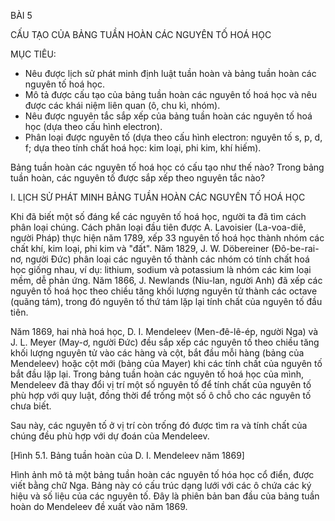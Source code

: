 BÀI 5

CẤU TẠO CỦA BẢNG TUẦN HOÀN CÁC NGUYÊN TỐ HOÁ HỌC

MỤC TIÊU:
- Nêu được lịch sử phát minh định luật tuần hoàn và bảng tuần hoàn các nguyên tố hoá học.
- Mô tả được cấu tạo của bảng tuần hoàn các nguyên tố hoá học và nêu được các khái niệm liên quan (ô, chu kì, nhóm).
- Nêu được nguyên tắc sắp xếp của bảng tuần hoàn các nguyên tố hoá học (dựa theo cấu hình electron).
- Phân loại được nguyên tố (dựa theo cấu hình electron: nguyên tố s, p, d, f; dựa theo tính chất hoá học: kim loại, phi kim, khí hiếm).

Bảng tuần hoàn các nguyên tố hoá học có cấu tạo như thế nào? Trong bảng tuần hoàn, các nguyên tố được sắp xếp theo nguyên tắc nào?

I. LỊCH SỬ PHÁT MINH BẢNG TUẦN HOÀN CÁC NGUYÊN TỐ HOÁ HỌC

Khi đã biết một số đáng kể các nguyên tố hoá học, người ta đã tìm cách phân loại chúng. Cách phân loại đầu tiên được A. Lavoisier (La-voa-diê, người Pháp) thực hiện năm 1789, xếp 33 nguyên tố hoá học thành nhóm các chất khí, kim loại, phi kim và "đất". Năm 1829, J. W. Döbereiner (Đô-be-rai-nơ, người Đức) phân loại các nguyên tố thành các nhóm có tính chất hoá học giống nhau, ví dụ: lithium, sodium và potassium là nhóm các kim loại mềm, dễ phản ứng. Năm 1866, J. Newlands (Niu-lan, người Anh) đã xếp các nguyên tố hoá học theo chiều tăng khối lượng nguyên tử thành các octave (quãng tám), trong đó nguyên tố thứ tám lặp lại tính chất của nguyên tố đầu tiên.

Năm 1869, hai nhà hoá học, D. I. Mendeleev (Men-đê-lê-ép, người Nga) và J. L. Meyer (May-ơ, người Đức) đều sắp xếp các nguyên tố theo chiều tăng khối lượng nguyên tử vào các hàng và cột, bắt đầu mỗi hàng (bảng của Mendeleev) hoặc cột mới (bảng của Mayer) khi các tính chất của nguyên tố bắt đầu lặp lại. Trong bảng tuần hoàn các nguyên tố hoá học của mình, Mendeleev đã thay đổi vị trí một số nguyên tố để tính chất của nguyên tố phù hợp với quy luật, đồng thời để trống một số ô chỗ cho các nguyên tố chưa biết.

Sau này, các nguyên tố ở vị trí còn trống đó được tìm ra và tính chất của chúng đều phù hợp với dự đoán của Mendeleev.

[Hình 5.1. Bảng tuần hoàn của D. I. Mendeleev năm 1869]

Hình ảnh mô tả một bảng tuần hoàn các nguyên tố hóa học cổ điển, được viết bằng chữ Nga. Bảng này có cấu trúc dạng lưới với các ô chứa các ký hiệu và số liệu của các nguyên tố. Đây là phiên bản ban đầu của bảng tuần hoàn do Mendeleev đề xuất vào năm 1869.